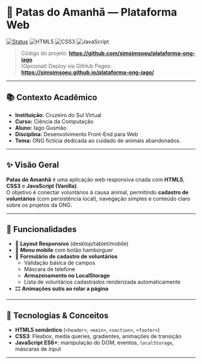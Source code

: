 # 🐾 Patas do Amanhã — Plataforma Web

[![Status](https://img.shields.io/badge/Status-Conclu%C3%ADdo-brightgreen)](#)
![HTML5](https://img.shields.io/badge/HTML5-E34F26?logo=html5&logoColor=white)
![CSS3](https://img.shields.io/badge/CSS3-1572B6?logo=css3&logoColor=white)
![JavaScript](https://img.shields.io/badge/JavaScript-F7DF1E?logo=javascript&logoColor=black)

> Código do projeto: **https://github.com/simsimsoeu/plataforma-ong-iago**  
> (Opcional) Deploy via GitHub Pages: **https://simsimsoeu.github.io/plataforma-ong-iago/**

---

## 📚 Contexto Acadêmico

- **Instituição:** Cruzeiro do Sul Virtual  
- **Curso:** Ciência da Computação  
- **Aluno:** Iago Gusmão  
- **Disciplina:** Desenvolvimento Front-End para Web  
- **Tema:** ONG fictícia dedicada ao cuidado de animais abandonados.

---

## ✨ Visão Geral

**Patas do Amanhã** é uma aplicação web responsiva criada com **HTML5**, **CSS3** e **JavaScript (Vanilla)**.  
O objetivo é conectar voluntários à causa animal, permitindo **cadastro de voluntários** (com persistência local), navegação simples e conteúdo claro sobre os projetos da ONG.

---

## 🔧 Funcionalidades

- 📱 **Layout Responsivo** (desktop/tablet/mobile)  
- 🍔 **Menu mobile** com botão hambúrguer  
- 📝 **Formulário de cadastro de voluntários**
  - Validação básica de campos
  - Máscara de telefone
  - **Armazenamento no LocalStorage**
  - Lista de voluntários cadastrados renderizada automaticamente
- 🎞️ **Animações sutis ao rolar a página**

---

## 🧩 Tecnologias & Conceitos

- **HTML5 semântico** (`<header>`, `<main>`, `<section>`, `<footer>`)  
- **CSS3**: Flexbox, media queries, gradientes, animações de transição  
- **JavaScript ES6+**: manipulação do DOM, eventos, `localStorage`, máscaras de input

---